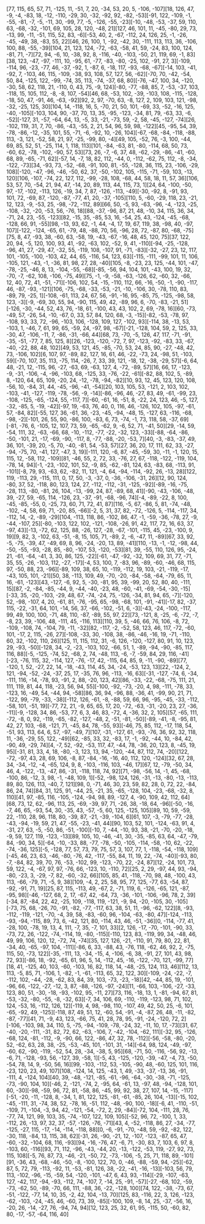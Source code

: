 [77, 115, 65, 57, 71, -125, 11, -51, 7, 20, -34, 53, 20, 5, -106, -107][18, 126, 47, -9, -4, -83, 18, -12, -110, -29, 30, -32, -92, 92, -82, -53][-91, 122, -109, -1, -55, -81, -7, -5, -11, 30, -99, 77, -5, -126, -55, -23][-10, -48, -53, -37, 59, 110, 63, -68, -32, -101, 69, 105, 28, 120, -48, 21][127, 46, 101, 11, -45, -80, 29, 73, -13, 99, -11, -51, 115, 52, 83, -6][-53, 40, 2, -67, -112, 24, 126, 25, -1, -26, -45, -49, 38, -83, 55, 22][46, 26, 100, 1, -92, -42, 30, -111, 113, 113, 36, -106, 100, 88, -55, -39][104, 21, 123, 124, -72, -63, -58, 41, 59, -24, 83, 100, 124, -81, 71, -7][72, 94, -6, 10, -38, 92, 8, -116, -40, -103, -50, 21, 119, 69, -1, 83][38, 123, -47, -97, -111, 10, -95, 61, -77, -83, -80, -25, 102, -91, 27, 3][-109, -114, 96, -23, -77, 46, -37, -92, 1, -87, 6, -18, 117, -93, -68, -67][-14, 103, -41, -92, 7, -103, 46, 115, -109, -38, 93, 108, 57, 127, 56, -62][-70, 70, -42, -54, 50, 84, -125, 122, -99, -74, 35, 113, -74, -37, 68, 80][-76, -47, 100, 34, -120, -30, 58, 62, 118, 21, -110, 0, 43, 75, -9, 124][-80, -77, -88, 85, 7, -53, -37, 103, -118, 15, 105, 112, -8, -8, 107, -54][46, 68, -53, 102, -39, -103, 108, -115, -128, -18, 50, 47, -91, 46, -63, -92][92, 2, 97, -70, 63, -8, 127, 2, 109, 103, 121, -98, -32, -25, 125, 30][104, 14, -118, 16, 5, -70, 21, 50, 101, -69, 33, -52, -16, 125, -40, -105][-103, 104, 90, -37, 70, 13, 35, -95, -123, -34, 81, 79, -63, 33, -6, -52][-127, 31, -57, -64, 64, 13, -5, 33, -21, -73, 59, -2, 58, -45, -127, -74][26, -102, 119, 31, 7, 70, -86, -43, -55, 2, 21, 54, 96, 59, 98, -122][45, -95, 54, 39, -78, -86, -12, -35, 101, 55, -71, -6, -92, 10, -26, 104][-67, -68, -84, -118, -88, 113, -3, 121, -52, 58, 21, 97, -25, -99, 80, -4][49, 105, -52, 76, -3, 100, -44, 69, 85, 52, 51, -25, 114, 1, 118, 113][101, -84, -63, 81, -80, -114, 68, 50, 73, -60, 62, -78, -102, -90, 57, 53][73, 26, -7, -6, 37, 48, -62, -29, -86, -41, -60, 68, 89, -65, -71, 62][-57, 14, -7, 18, 82, 112, -44, 0, -112, -62, 75, 112, -8, -34, -122, -73][34, -93, 73, -52, -68, -91, 100, 81, -55, -128, 36, 115, 23, -106, -29, 108][-120, -47, -96, -46, -50, 62, 37, -50, -102, 105, -115, -71, -59, 103, -13, 120][106, -107, -74, 22, 127, 112, -99, -28, 108, -68, 44, 58, 18, 11, 57, 36][106, 53, 57, 70, -54, 21, 94, 47, -14, 20, 89, 113, 44, 115, 73, 1][24, 64, -100, -50, 97, -17, -102, -113, 126, -19, 34, 7, 87, -126, -113, -49][-30, -92, 8, -91, 93, 101, 72, -69, 87, -120, -87, -77, 41, 20, -37, -105][110, 5, -60, -29, 118, 23, -21, 12, 123, -9, -53, 25, -98, -72, -112, 89][66, 50, -5, 93, -63, -96, -4, -123, -25, -108, -32, -20, -53, 56, -76, 18][88, -37, -96, 87, 21, 48, -10, 34, 115, 36, 34, -71, 24, 23, -55, -123][82, -15, 35, -85, 53, 16, -54, 25, 43, -124, -45, -68, -128, 66, 91, -55][98, -13, 93, 62, -1, 44, -4, 17, 19, 67, 119, 38, -98, 40, -97, 107][-122, -124, -65, 61, -79, 48, -88, 70, 56, -96, 28, 72, -87, 80, -68, -75][75, 8, 47, -93, 38, -60, 63, -58, 19, -43, -67, -16, 48, 45, 120, 75][37, 122, 20, 94, -5, 120, 100, 93, 41, -92, -63, 102, -52, 9, 41, -110][-94, -25, -128, -96, 41, 27, -29, 47, -32, 55, -119, 108, -107, 91, -71, -83][-32, -27, 23, 12, 117, 101, -105, -100, -103, 42, 44, 65, -116, 54, 123, 63][-115, -111, -99, 101, 11, 106, -105, 121, -43, -1, -36, 81, 98, 27, 28, -40][105, -8, -23, 23, 125, -44, 101, -47, -78, -25, -46, 8, 13, -104, -55, -68][-85, -56, 94, 104, 101, -43, 100, 19, 32, -70, -7, -62, 108, -106, -75, 49][75, -1, -9, -58, -63, -126, 62, -60, 32, -66, 12, 40, 72, 41, -51, -71][-106, 102, 54, -15, -110, 112, 66, -16, -50, -1, -90, -117, 46, -87, -93, -121][106, -75, -68, -33, -53, -21, -10, -106, 30, -78, 110, 83, -89, 79, -25, 1][-108, -61, 113, 24, 67, 56, -91, -16, 95, -85, 75, -125, -98, 58, 123, -3][-9, -69, 30, 55, 94, -90, 115, 49, 42, -89, 96, 6, -70, -83, -21, 51][-126, -30, -44, 52, 43, 76, -18, 61, -100, 43, 43, 102, 2, 69, -78, 16][60, -73, -49, 57, -26, 54, -10, -67, 0, 33, 57, 84, 120, 68, -3, -15][-82, -53, -78, 97, -108, 93, 33, 72, -96, -103, 106, -128, 109, 127, -102, 93][-114, 38, -13, 53, -103, 1, -46, 7, 61, 99, 65, -59, 24, -97, 98, -67][-21, -128, 104, 59, 2, 125, 33, -30, 47, -106, -11, 7, -86, -31, -66, 44][68, 73, -70, -5, 126, 47, 117, -71, -91, -35, -51, -77, 7, 85, 125, 8][26, -123, -120, -72, 7, 97, -123, -92, -83, 33, -67, -40, -22, 88, 48, 102][49, 53, 121, 45, -85, -70, 53, 24, 85, 90, -27, -48, 42, 73, -106, 102][6, 107, 97, -89, 82, 127, 16, 61, 46, -22, -73, 24, -98, 51, -103, 59][-70, 107, 35, 113, -75, 114, -26, 7, 33, 39, 121, -18, 12, -38, -29, 57][-6, 64, 48, -21, 12, -115, 96, -27, -63, 69, -63, 127, 4, -72, -89, 57][16, 66, 17, -123, -9, -31, -106, -4, -96, -103, 68, -125, 33, -76, -22, -61][-82, 88, 102, 5, -89, 8, -120, 64, 65, 109, -20, 24, -12, -78, -94, -82][10, 93, 12, 45, 123, 120, 108, -56, 10, -84, 31, 44, -45, -96, -41, -54][20, 103, 105, 53, -121, 2, 103, 102, -103, -41, -127, -119, -78, -56, -9, -14][-86, -96, 46, -27, 83, 49, -61, -99, 23, -108, -125, -65, -124, 55, -117, 7][-60, -61, 16, -51, 8, -22, 24, 123, 46, -5, 127, -32, -85, 5, -19, -42][-97, 19, -63, 76, 40, 0, 116, 46, -126, 102, 105, -97, -61, 57, -84, 82][-55, 127, 36, -61, 36, -23, -45, -94, -48, 15, -127, 63, -116, -68, -98, -2][-101, 26, 55, 90, -86, 100, -83, 6, 73, -74, -1, 73, 118, 58, -37, 69][-81, -76, 6, -105, 12, 107, 73, 59, -65, -62, 9, -6, 52, 71, -41, 50][29, -14, 59, -54, 111, 32, -63, -66, 68, -10, -112, -77, -22, -32, 123, -33][-88, -64, -86, -50, -101, 21, -17, -69, -90, -117, 8, -77, -88, -20, -53, 7][40, -3, -83, -37, 49, 36, 101, -39, 20, -5, 70, -40, -81, 54, -53, 57][27, 36, 20, 17, 111, 62, 33, -27, -94, -75, 70, -41, 127, -47, 3, 19][-111, 120, -6, 87, -45, -59, 30, -11, -1, 120, 15, 115, 12, -58, 112, -109][81, -46, 55, 2, 72, 33, -76, 27, 67, -118, -122, -119, 104, -78, 14, 94][-1, -23, -102, 101, 52, -9, 85, -62, -81, 124, 63, -83, 68, -113, 91, -101][-8, 79, 93, -63, 62, -82, 11, 121, -4, 64, -94, -114, -92, 26, -13, 28][122, 119, -113, 29, -115, 111, 0, 17, 50, -3, -37, 0, -36, -106, -31, 26][12, 90, 124, -80, 37, 52, -118, 80, 123, 124, 27, -112, -112, -31, -125, -92][-89, -16, -75, -28, 113, -80, -81, 26, 104, -13, -99, 24, 87, -89, 68, 41][-90, -43, -106, -48, 39, -27, 59, -65, 114, -126, 23, -37, -91, -68, -96, 74][-4, -89, -22, 8, 100, -45, -85, -55, 0, -25, 73, 60, 71, 72, 41, 87][116, -5, 67, -86, 5, 81, -74, -48, -102, -4, 58, 69, 71, -20, 85, -66][-2, 5, 31, 37, 82, -72, -126, 5, -114, -117, 34, -112, 14, -2, -89, -29][104, -113, 118, 86, -102, 86, 47, -1, -59, -36, -78, 27, -9, -44, -107, 25][-80, -103, 122, 102, -121, -108, -26, 91, 42, 117, 72, 16, 63, 37, -97, 43][-13, -72, 62, 125, 88, -26, 127, -28, -67, -101, -115, 45, -23, -100, 9, 19][9, 82, 3, -102, 63, -51, -8, 15, 105, 71, -89, 2, -6, -47, 11, -89][67, 33, 92, -5, -75, -39, 47, -49, 69, 8, 96, -24, -20, 13, 89, -41][110, -13, -1, -12, -98, 44, -50, -55, -93, -28, 85, -80, -107, 53, -120, -53][81, 39, -55, 110, 126, 95, -24, 21, -61, -64, -41, 3, 30, 86, 125, -22][-61, -47, -92, -32, 109, 69, 31, 77, -71, 35, 55, -26, -103, 112, -27, -17][-4, 53, 100, 7, -83, 96, -89, -60, -46, 68, 115, 97, -50, 88, 23, -96][-89, 109, 38, 65, 10, -119, -112, 19, 103, -21, -119, -17, -43, 105, 101, -21][50, 38, -113, 109, 49, -70, -20, -84, -58, -64, -79, 65, 11, 16, -61, -123][43, -127, -6, 92, 5, -30, -81, 95, 39, -99, 20, 52, 80, 40, -111, 15][87, -2, -84, -85, -44, 9, -44, -40, -23, 48, -60, -41, -69, -54, -30, -15][-33, 35, -20, -103, -29, 48, 67, -74, -24, 75, -126, -34, 81, 94, 65, -7][-120, 52, -98, -107, 4, 20, -61, 81, -76, -95, 65, -98, -68, 101, -91, -41][-17, 82, -37, 115, -22, -31, 64, 101, -14, 56, 37, -66, -102, -51, 6, -3][-43, -24, -100, -117, 99, 49, 100, 100, -71, 48, 110, -87, -89, 55, 97, 22][73, -121, 8, -25, -6, -72, -7, -8, 23, 39, -106, 48, -111, 45, -116, 113][110, 39, 5, -46, 66, 76, 106, -8, 72, -109, -108, 74, -104, 79, -11, -32][82, -117, -2, -52, 58, 123, 46, 117, -72, -60, 101, -17, 2, 115, -26, 27][-108, -33, 30, -108, 38, -86, -46, -16, 19, -71, -110, 60, 32, -102, 110, 26][125, 11, 115, 112, 31, -6, 126, -120, -127, 80, 91, 10, 123, 29, -93, -50][-128, 34, -2, -23, -103, 102, -66, 51, 1, -89, -94, -90, -85, 117, 116, 88][-5, -125, -74, 52, -68, 2, 74, -48, 113, -6, -7, -59, 84, 29, 116, -41][-23, -76, 115, 32, -114, 127, -76, -17, 42, -115, 64, 85, 9, -11, -90, -89][77, -120, 1, 52, -27, 22, 14, -18, -43, 114, 45, 34, -24, -53, 123, 13][22, -124, 2, 121, -94, -52, -24, -37, 25, 17, -35, 76, 96, -113, -16, 63][-31, -127, -74, 6, -34, -111, 116, -14, -78, 93, -91, 2, 88, -20, 123, 42][86, -33, -22, -68, -75, 111, 21, 111, 119, 81, 44, 118, -23, 56, 94, 55][-100, -92, -73, -20, 4, 98, -111, -78, 33, -123, 16, -49, 54, -44, 94, -58][86, 36, 94, -96, 88, -36, 41, -99, 90, 21, 71, -122, 99, -79, -33, -38][-112, 126, -61, -8, -88, 59, 66, 96, -95, -45, -33, -112, -58, 101, -51, 19][-77, 72, 21, -9, 65, 65, 17, 20, -72, -63, -31, -20, 23, 27, -36, -11][-9, -128, 34, 86, -53, 77, 6, 3, 46, 83, -72, 4, -36, 32, 2, 105][57, -65, 111, -72, -8, 0, 92, -119, -65, -82, -127, -48, 2, -51, -81, -50][-89, -41, -8, -95, 81, 42, 27, 103, -68, -121, 71, -45, 84, 78, -55, 93][-46, 75, 85, 112, -17, 118, 54, -51, 93, 113, 64, 6, 57, -97, -49, 7][107, -31, -127, 61, -93, -76, 36, 92, 32, 118, 11, -36, -29, 55, 122, -49][62, -85, 33, 32, -83, 17, -1, -92, -44, 10, -84, 42, -90, 49, -29, 74][4, -7, 52, -92, -53, 117, 47, -44, 78, -36, 20, 123, 8, -45, 19, 95][-31, 81, 33, 4, 18, -80, -3, 123, 13, 94, -120, -44, 87, 112, 74, -20][122, -72, -97, 43, 28, 69, 106, -8, 87, -84, -16, -16, 40, 112, 120, -124][32, 67, 28, 34, -34, -12, -4, -65, 124, 9, 8, -103, -116, 103, -46, 17][67, 12, -79, -50, 34, 46, 4, -122, -13, -47, 86, -31, -118, 118, 74, 92][71, -98, -56, 14, -1, 45, -68, -100, 86, -12, 3, 98, -1, -48, 109, 1][-52, -98, 124, 126, -31, -13, -80, -13, -113, 89, 80, 126, 113, -40, 7, 121][98, 0, -71, 46, 30, 23, 59, 82, 28, 0, 72, 22, -84, 86, 24, 74][84, 31, 125, 91, -44, 25, -21, 35, -65, -128, 104, -23, -68, -32, 8, 110][41, 97, -85, 116, -105, -124, -94, 98, 89, -127, 4, -90, 109, 42, 112, 64][68, 73, 12, 62, -96, 113, 25, -69, -39, 97, 71, -26, 38, -18, 64, -96][-50, -16, -7, 46, 65, -93, 54, 30, -35, 43, -57, -5, 60, 125, -125, 105][89, 10, 59, -59, 22, -110, 28, 96, 118, 80, -39, 87, -21, -39, -104, 6][61, 107, -3, -79, -77, -28, -43, -94, -19, 59, 21, 47, -55, -23, -41, 44][90, 103, 52, 101, -124, -63, 91, 4, -31, 27, 63, -5, -50, 86, -51, -100][-10, 7, -44, -10, 93, 38, -21, -70, -20, -18, -9, 59, 127, 119, -123, -13][89, 105, 10, -46, -41, 30, -35, -85, 63, 64, -47, -79, 84, -90, 34, 5][-64, -10, -33, 88, -77, -78, -50, -105, -114, -58, -10, 62, -22, -74, -36, 125][-5, -128, 77, 57, 73, 79, 75, 57, 3, 107, 77, 1, -118, -54, -118, 109][-45, 46, 23, 63, -46, -80, -76, 42, -117, -55, 84, 11, 19, 22, -74, -40][-93, 80, -7, -84, 82, 39, 70, 76, -53, -102, 99, -123, -70, 22, -24, 87][12, -24, 101, 73, 59, 122, -4, -67, 97, 97, -76, 66, -123, 10, -110, 72][25, 2, 29, -97, 44, 93, -94, -80, -23, 3, -29, -7, 82, -60, -32, 66][105, 85, 41, -118, -70, 98, 48, -100, 43, 113, -66, -79, 71, -5, 9, 38][109, -4, 2, 25, 58, 95, 77, 125, -77, 63, -54, 87, -92, -91, 71, 19][25, 87, 115, -113, 49, -67, 2, -71, 119, 6, -126, -65, 121, -87, -95, 98][-46, -127, 68, 2, 17, -67, 42, -64, 73, -36, -101, -106, -96, 78, 2, 39][-34, 87, -84, 22, 42, -25, 109, -118, 119, -121, -9, 94, -20, -105, 30, -105][-73, 75, 68, -26, 70, -91, -82, -77, -117, 63, 38, 51, 11, -96, -62, 122][8, -93, -112, -119, -121, -70, -4, 39, 58, -83, -60, 96, -104, -63, -80, 47][-124, -113, -93, -94, -115, 89, 73, 6, -42, 121, 80, -114, 43, 46, -51, -36][0, -114, -77, 41, -28, 100, -78, 19, 13, 4, 111, -7, 35, -7, 101, 33][2, 126, -17, -70, -101, -90, 33, -73, 72, 26, -122, -74, -114, 19, -80, -115][-110, 123, 83, -119, 99, 34, -48, 46, 49, 99, 106, 120, 12, -72, 74, -74][35, 127, 126, -21, -110, 91, 79, 80, 22, 81, -34, 40, -65, -97, 104, -111][-86, 6, 33, -88, 43, -76, 118, -62, 46, 92, 2, -75, 115, 50, -73, 122][-35, -111, 13, -34, -15, 4, -106, -6, 38, -91, 27, 101, 43, 98, 72, 93][-86, 18, -92, -65, 61, 96, 5, 14, -112, 45, -16, -122, -70, 121, -99, 77][18, 41, -125, 40, 103, -60, -103, 16, 82, 118, 14, -48, -25, 124, 113, 46][112, 13, 113, -5, 85, 71, -106, 1, -82, -1, -61, -113, 65, 32, 122, 30][-109, -24, -22, -7, -112, 102, -44, -28, -62, 83, 84, 39, 103, -73, -23, -18][42, -44, 85, 19, -101, -96, 66, -122, -27, -12, 3, 87, -88, -126, -97, -24][11, -66, 103, -106, -27, -33, 123, 80, 51, -30, -18, -93, -102, 95, -11, 27][73, 116, -18, 13, 1, -81, -94, 67, 81, -53, -32, -80, -55, -8, -32, 63][-7, 34, 106, 69, -110, -119, -123, 98, 71, 102, 124, -53, 16, -112, 126, 12][-119, 4, 98, -98, 110, -107, 49, 42, 50, 25, -6, 101, -65, -92, 49, -125][-118, 87, 49, 51, 12, -60, 54, -91, -4, -87, 26, 48, -11, -82, -87, -77][41, 71, -9, 43, 123, -66, 75, 41, 28, 78, 95, -91, -24, -120, 72, 2][-106, -103, 98, 34, 110, 5, -75, -94, -109, -78, -24, 32, -11, 10, 17, -73][31, 67, -40, -20, -111, -31, 82, 72, 62, -63, -106, 7, -42, -104, -62, 111][-32, 95, -126, -68, 124, -81, -112, -9, -90, 66, 122, -86, 47, 32, 78, -112][-56, -58, -80, -20, 52, -62, 63, 28, 38, -25, -53, -45, 101, -101, 31, -14][-64, 98, 124, -49, -97, -60, 62, -90, -119, -52, 54, 28, -34, -38, 5, 95][68, -71, 50, -116, -56, 92, -13, -6, 71, -128, -93, 56, -127, 39, -58, 1][-5, 43, -125, -120, -39, -47, -4, 73, -50, -54, 78, 14, 9, -50, 56, 16][99, -103, -112, 53, -105, -90, 48, -60, 125, 101, 116, -23, 120, 23, 49, 107][108, -124, 14, 125, -43, 1, 49, -33, -37, -13, 36, -91, -111, 4, -124, 104][40, 39, -48, -121, -85, -61, -96, -64, -30, -38, -71, -125, -73, -90, 104, 10][-46, 2, -121, -74, 2, -95, 64, -61, 13, -97, 48, -94, -128, 101, 60, -30][-98, -59, 96, 72, 81, -58, 86, -45, 99, 92, 38, 27, 107, 14, -15, -117][-51, -20, -11, -128, 8, -34, 1, 81, 122, 125, -81, -61, -85, 26, 104, -13][-15, 102, -45, -111, 31, -74, 38, 52, -78, 16, -51, 112, -48, -90, 100, -18][-6, 41, -110, -51, -109, 71, -104, -3, 94, 42, -121, -54, -72, 2, 29, -84][-72, 104, -111, 28, 76, -77, 74, 121, 99, 103, 35, -74, -107, 122, 109, 105][-52, 96, 72, -100, 1, 33, -112, 26, -13, 97, 32, 37, -57, -126, -76, -71][43, 4, -52, -118, 86, 27, -34, -77, -125, -27, 115, -17, -14, -114, -118, 88][0, -6, -91, -70, -48, 59, -92, -82, 122, -30, 118, -84, 13, 115, 38, 62][-31, 26, -90, -21, 12, -107, -123, -87, 65, 47, -60, -32, -104, 68, 116, -93][94, -16, -76, 47, -6, 71, -30, 83, 7, 103, 6, 97, 8, -103, 60, -116][93, 71, 112, -96, -43, -44, 20, -13, -122, -53, 119, -27, 92, 73, 115, 108][-5, 76, 87, 73, -46, -21, -50, 72, -73, -106, -5, 25, 71, 118, 89, -101][91, -36, 43, -68, -46, -50, -8, -100, 122, 70, 0, -46, -88, -59, 94, -25][-62, 87, 5, 72, 79, -113, -92, 11, -53, -81, 126, 38, -22, -41, -16, -13][-103, 56, 79, 113, -102, -96, -15, -59, 54, -120, -101, -47, 6, 43, 93, -114][-29, -107, -63, 127, -42, 117, -94, -93, -112, 74, -107, 7, -14, 25, -91, -57][-27, -68, 102, -59, -73, -62, 50, -89, -70, 66, 111, -88, 36, -22, -128, 100][74, 122, -38, -73, 67, -51, -122, -77, 14, 10, 35, -2, 42, 104, -13, 70][125, 83, -116, 22, 3, 126, -123, -62, -103, -24, -45, 46, -60, 73, 39, -85][-100, 109, -8, 14, 25, -37, -56, 16, -20, 26, -14, -27, 76, -94, 74, 94][12, 123, 25, 32, 61, 95, -115, 50, -60, 82, 80, -17, -57, -64, 116, 40]